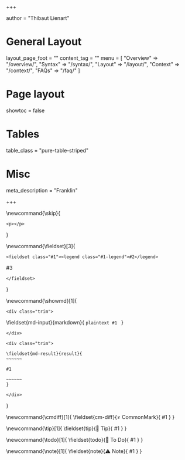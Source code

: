+++


author = "Thibaut Lienart"

# General Layout
layout_page_foot = ""
content_tag = ""
menu = [
  "Overview"  => "/overview/",
  "Syntax"    => "/syntax/",
  "Layout"    => "/layout/",
  "Context"   => "/context/",
  "FAQs"      => "/faq/"
]

# Page layout
showtoc = false

# Tables
table_class = "pure-table-striped"

# Misc
meta_description = "Franklin"


+++


<!-- GLOBAL REFERENCES -->

[juliaweb]: https://julialang.org
[Pure.css]: https://purecss.io/
[hljs]: https://highlightjs.org/
[katex]: https://katex.org/
[pycall]: https://github.com/JuliaPy/PyCall.jl
[rcall]: https://github.com/JuliaInterop/RCall.jl
[dataframes]: https://github.com/JuliaData/DataFrames.jl

<!-- GLOBAL COMMANDS -->

\newcommand{\skip}{
  ~~~
  <p></p>
  ~~~
}

\newcommand{\fieldset}[3]{
  ~~~
  <fieldset class="#1"><legend class="#1-legend">#2</legend>
  ~~~
  #3
  ~~~
  </fieldset>
  ~~~
}

<!--
  Show markdown + what it looks like in a box
-->
\newcommand{\showmd}[1]{
  ~~~
  <div class="trim">
  ~~~
  \fieldset{md-input}{markdown}{
    `````plaintext
    #1
    `````
  }
  ~~~
  </div>
  ~~~
  <!--
  XXX keep extra line skip otherwise the blockquote and the
  showmd environment blend and it's ugly!
   -->
  ~~~
  <div class="trim">
  ~~~
    \fieldset{md-result}{result}{
    ~~~~~~

    #1

    ~~~~~~
    }
  ~~~
  </div>
  ~~~
}

<!--
  Note about difference with CommonMark
-->
\newcommand{\cmdiff}[1]{
  \fieldset{cm-diff}{&ne; CommonMark}{
    #1
  }
}

<!--
  Tip
-->
\newcommand{\tip}[1]{
  \fieldset{tip}{🚀 Tip}{
    #1
  }
}

<!--
 Todo
-->
\newcommand{\todo}[1]{
  \fieldset{todo}{🚧 To Do}{
    #1
  }
}

<!--
 Note
-->
\newcommand{\note}[1]{
  \fieldset{note}{⚠️ Note}{
    #1
  }
}
